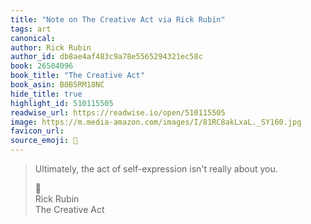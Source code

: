 ```yaml
---
title: "Note on The Creative Act via Rick Rubin"
tags: art
canonical: 
author: Rick Rubin
author_id: db8ae4af483c9a78e5565294321ec58c
book: 26504096
book_title: "The Creative Act"
book_asin: B0B5RM18NC
hide_title: true
highlight_id: 510115505
readwise_url: https://readwise.io/open/510115505
image: https://m.media-amazon.com/images/I/81RC8akLxaL._SY160.jpg
favicon_url: 
source_emoji: 📕
---
```


> Ultimately, the act of self-expression isn't really about you.
> <div class="quoteback-footer"><div class="quoteback-avatar"><span class="mini-emoji"> 📕</span></div><div class="quoteback-metadata"><div class="metadata-inner"><span style="display:none">FROM:</span><div aria-label="Rick Rubin" class="quoteback-author"> Rick Rubin</div><div aria-label="The Creative Act" class="quoteback-title"> The Creative Act</div></div></div></div>